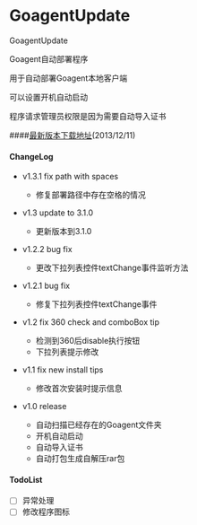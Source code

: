 GoagentUpdate
=============
        
GoagentUpdate

Goagent自动部署程序

用于自动部署Goagent本地客户端

可以设置开机自动启动

程序请求管理员权限是因为需要自动导入证书


####[最新版本下载地址](https://raw.github.com/sherlock99/GoagentUpdate/master/GoagentUpdate.exe)(2013/12/11)


#### ChangeLog ####
* v1.3.1 fix path with spaces
    * 修复部署路径中存在空格的情况

* v1.3 update to 3.1.0
    * 更新版本到3.1.0

* v1.2.2 bug fix
    * 更改下拉列表控件textChange事件监听方法

* v1.2.1 bug fix
    * 修复下拉列表控件textChange事件

* v1.2 fix 360 check and comboBox tip
    * 检测到360后disable执行按钮
    * 下拉列表提示修改

* v1.1 fix new install tips
    * 修改首次安装时提示信息

* v1.0 release
    * 自动扫描已经存在的Goagent文件夹
    * 开机自动启动
    * 自动导入证书
    * 自动打包生成自解压rar包


#### TodoList ####
- [ ] 异常处理
- [ ] 修改程序图标
